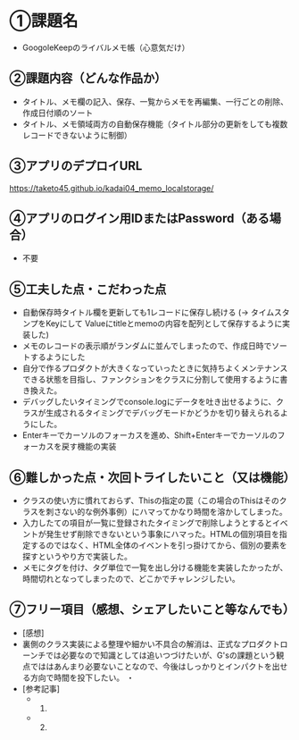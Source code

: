# ①課題名
- GoogoleKeepのライバルメモ帳（心意気だけ）
## ②課題内容（どんな作品か）
- タイトル、メモ欄の記入、保存、一覧からメモを再編集、一行ごとの削除、作成日付順のソート
- タイトル、メモ領域両方の自動保存機能（タイトル部分の更新をしても複数レコードできないように制御）

## ③アプリのデプロイURL
https://taketo45.github.io/kadai04_memo_localstorage/

## ④アプリのログイン用IDまたはPassword（ある場合）
- 不要

## ⑤工夫した点・こだわった点
- 自動保存時タイトル欄を更新しても1レコードに保存し続ける
(→ タイムスタンプをKeyにして
Valueにtitleとmemoの内容を配列として保存するように実装した)
- メモのレコードの表示順がランダムに並んでしまったので、作成日時でソートするようにした
- 自分で作るプロダクトが大きくなっていったときに気持ちよくメンテナンスできる状態を目指し、ファンクションをクラスに分割して使用するように書き換えた。
- デバッグしたいタイミングでconsole.logにデータを吐き出せるように、クラスが生成されるタイミングでデバッグモードかどうかを切り替えられるようにした。
- Enterキーでカーソルのフォーカスを進め、Shift+Enterキーでカーソルのフォーカスを戻す機能の実装

## ⑥難しかった点・次回トライしたいこと（又は機能）
- クラスの使い方に慣れておらず、Thisの指定の罠（この場合のThisはそのクラスを刺さない的な例外事例）にハマってかなり時間を溶かしてしまった。
- 入力したての項目が一覧に登録されたタイミングで削除しようとするとイベントが発生せず削除できないという事象にハマった。HTMLの個別項目を指定するのではなく、HTML全体のイベントを引っ掛けてから、個別の要素を探すというやり方で実装した。
- メモにタグを付け、タグ単位で一覧を出し分ける機能を実装したかったが、時間切れとなってしまったので、どこかでチャレンジしたい。

## ⑦フリー項目（感想、シェアしたいこと等なんでも）
- [感想]
 - 裏側のクラス実装による整理や細かい不具合の解消は、正式なプロダクトローンチでは必要なので知識としては追いつづけたいが、G'sの課題という観点でははあんまり必要ないことなので、今後はしっかりとインパクトを出せる方向で時間を投下したい。
 ・
- [参考記事]
  - 1. 
  - 2. 
